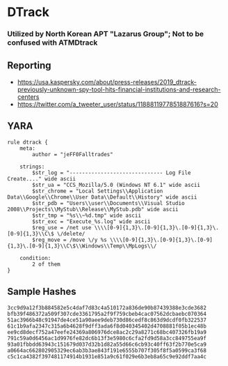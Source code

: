 # DTrack 
### Utilized by North Korean APT "Lazarus Group"; Not to be confused with ATMDtrack

## Reporting
* https://usa.kaspersky.com/about/press-releases/2019_dtrack-previously-unknown-spy-tool-hits-financial-institutions-and-research-centers
* https://twitter.com/a_tweeter_user/status/1188811977851887616?s=20

## YARA
```yara
rule dtrack {
    meta:
        author = "jeFF0Falltrades"

    strings:
        $str_log = "------------------------------ Log File Create...." wide ascii
        $str_ua = "CCS_Mozilla/5.0 (Windows NT 6.1" wide ascii
        $str_chrome = "Local Settings\\Application Data\\Google\\Chrome\\User Data\\Default\\History" wide ascii
        $str_pdb = "Users\\user\\Documents\\Visual Studio 2008\\Projects\\MyStub\\Release\\MyStub.pdb" wide ascii
        $str_tmp = "%s\\~%d.tmp" wide ascii
        $str_exc = "Execute_%s.log" wide ascii
        $reg_use = /net use \\\\[0-9]{1,3}\.[0-9]{1,3}\.[0-9]{1,3}\.[0-9]{1,3}\\C\$ \/delete/
        $reg_move = /move \/y %s \\\\[0-9]{1,3}\.[0-9]{1,3}\.[0-9]{1,3}\.[0-9]{1,3}\\C\$\\Windows\\Temp\\MpLogs\\/

    condition:
        2 of them
}
```

## Sample Hashes
```
3cc9d9a12f3b884582e5c4daf7d83c4a510172a836de90b87439388e3cde3682
bfb39f486372a509f307cde3361795a2f9f759cbeb4cac07562dcbaebc070364
51ac3966b48c91947de4ce51a90aee9deb730d86cedf8c863d9dcdf0fb322537
61c1b9afa2347c315a6b4628f9dff3ada6f8d040345402d4708881f05b1ec48b
ee9cd8decf752a47eefe24369a806976dce8ac2c29a8271c68bc407326fb19a9
791c59a0d6456ac1d9976fe82dc6b13f3e5980c6cfa2fd9d58a3cc849755ea9f
93a01fbbdd63943c151679d037d32b1d82a55d66c6cb93c40ff63f2b770e5ca9
a0664ac662802905329ec6ab3b3ae843f191e6555b707f305f8f5a0599ca3f68
c5c1ca4382f397481174914b1931e851a9c61f029e6b3eb8a65c9e92ddf7aa4c
```

